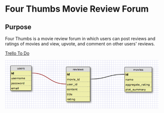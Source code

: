 # Four Thumbs Movie Review Forum

## Purpose

Four Thumbs is a movie review forum in which users can post reviews and ratings of movies and view, upvote, and comment on other users' reviews.

[Trello To Do](https://trello.com/b/bkWywjJP/four-thumbs-movie-review-forum)

![schema 1](schema_screenshots/schema2.png)


